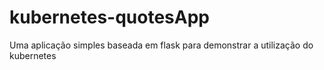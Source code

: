 # kubernetes-quotesApp
Uma aplicação simples baseada em flask para demonstrar a utilização do kubernetes
